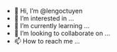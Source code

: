 - 👋 Hi, I’m @lengoctuyen
- 👀 I’m interested in ...
- 🌱 I’m currently learning ...
- 💞️ I’m looking to collaborate on ...
- 📫 How to reach me ...

<!---
lengoctuyen/lengoctuyen is a ✨ special ✨ repository because its `README.md` (this file) appears on your GitHub profile.
You can click the Preview link to take a look at your changes.
--->
